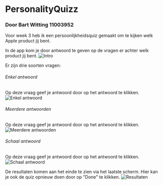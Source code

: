 # PersonalityQuizz
### Door Bart Witting 11003952
Voor week 3 heb ik een persoonlijkheidsquiz gemaakt om te kijken welk Apple product jij bent.

In de app kom je door antwoord te geven op de vragen er achter welk product jij bent.
![Intro](/doc/Simulator%20Screen%20Shot%20-%20iPhone%20X%20-%202018-11-14%20at%2010.08.43.png)

Er zijn drie soorten vragen:

###### Enkel antwoord
Op deze vraag geef je antwoord door op het antwoord te klikken.
![Enkel antwoord](/doc/Simulator%20Screen%20Shot%20-%20iPhone%20X%20-%202018-11-14%20at%2010.08.47.png)

###### Meerdere antwoorden
Op deze vraag geef je antwoord door op het antwoord te klikken.
![Meerdere antwoorden](/doc/Simulator%20Screen%20Shot%20-%20iPhone%20X%20-%202018-11-14%20at%2010.09.07.png)

###### Schaal antwoord
Op deze vraag geef je antwoord door op het antwoord te klikken.
![Schaal antwoord](/doc/Simulator%20Screen%20Shot%20-%20iPhone%20X%20-%202018-11-14%20at%2010.09.13.png)

De resultaten komen aan het einde te zien via het laatste scherm. Hier kan je ook de quiz opnieuw doen door op "Done" te klikken.
![Resultaten](/doc/Simulator%20Screen%20Shot%20-%20iPhone%20X%20-%202018-11-14%20at%2010.09.16.png)
